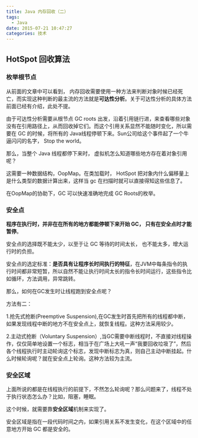 ```yaml
---
title: Java 内存回收（二）
tags:
  - Java
date: 2015-07-21 10:47:27
categories: 技术
---
```


## HotSpot 回收算法

### 枚举根节点

从前面的文章中可以看到， 内存回收需要使用一种方法来判断对象时候已经死亡，而实现这种判断的最主流的方法就是**可达性分析**。关于可达性分析的具体方法前面已经有介绍，此处不提。

由于可达性分析需要从根节点 GC roots 出发，沿着引用链行进，来查看哪些对象没有在引用路径上，从而回收掉它们。而这个引用关系显然不能随时变化，所以需要在 GC 的时候，将所有的 Java线程停顿下来。Sun公司给这个事件起了一个牛逼闪闪的名字， Stop the world。

那么，当整个 Java 线程都停下来时， 虚拟机怎么知道哪些地方存在着对象引用呢？

这需要一种数据结构，OopMap。在类加载时， HotSpot 把对象内什么偏移量上是什么类型的数据计算出来，这样当 gc 在扫描时就可以直接得知这些信息了。

在OopMap的协助下，GC 可以快速准确地完成 GC Roots的枚举。

### 安全点

**程序在执行时，并非在在所有的地方都能停顿下来开始 GC， 只有在安全点时才能暂停**。

安全点的选择既不能太少，以至于让 GC 等待的时间太长， 也不能太多，增大运行时的负担。

安全点的选定标准：**是否具有让程序长时间执行的特征**，在JVM中每条指令的执行时间都非常短暂，所以自然不能让执行时间太长的指令长时间运行，这些指令比如循环，方法调用，异常跳转。

那么，如何在GC发生时让线程跑到安全点呢？

方法有二：

1.抢先式抢断(Preemptive Suspension),在GC发生时首先把所有的线程都中断，如果发现线程中断的地方不在安全点上，就恢复线程。这种方法采用较少。

2.主动式抢断（Voluntary Suspension）,当GC需要中断线程时，不直接对线程操作，仅仅简单地设置一个标志，相当于在广场上大吼一声“我要回收垃圾了”，然后各个线程执行时主动轮询这个标志，发现中断标志为真，则自己主动中断挂起。什么时候轮询呢？就在安全点上轮询。这种方法较为主流。


### 安全区域

上面所说的都是在线程执行的前提下，不然怎么轮询呢？那么问题来了，线程不处于执行状态怎么办？比如，阻塞，睡眠。

这个时候，就需要靠**安全区域**机制来实现了。

安全区域是指在一段代码时间之内，如果引用关系不发生变化，在这个区域中的任意地方开始 GC 都是安全的。
